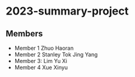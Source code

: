 # 2023-summary-project

## Members

- Member 1 Zhuo Haoran
- Member 2 Stanley Tok Jing Yang
- Member 3: Lim Yu Xi
- Member 4 Xue Xinyu

<Description of your project>
